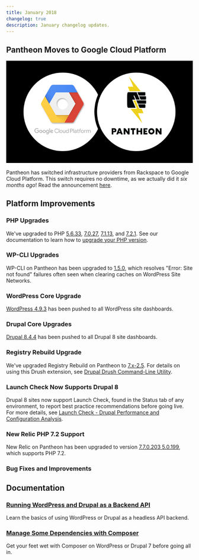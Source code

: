 ```yaml
---
title: January 2018
changelog: true
description: January changelog updates.
---
```


## Pantheon Moves to Google Cloud Platform
![GCP and Pantheon Logo](/source/docs/assets/images/gcp.png)

Pantheon has switched infrastructure providers from Rackspace to Google Cloud Platform. This switch requires no downtime, as we actually did it *six months ago*! Read the announcement [here](https://pantheon.io/blog/pantheon-moves-google-cloud-platform).

## Platform Improvements

### PHP Upgrades
We've upgraded to PHP [5.6.33](http://php.net/ChangeLog-5.php#5.6.33), [7.0.27](http://php.net/ChangeLog-7.php#7.0.27), [7.1.13](http://php.net/ChangeLog-7.php#7.1.13), and [7.2.1](http://php.net/ChangeLog-7.php#7.2.1). See our documentation to learn how to [upgrade your PHP version](/docs/php-versions/).

### WP-CLI Upgrades
WP-CLI on Pantheon has been upgraded to [1.5.0](https://make.wordpress.org/cli/2018/01/31/version-1-5-0-released/), which resolves "Error: Site not found" failures often seen when clearing caches on WordPress Site Networks.

### WordPress Core Upgrade
[WordPress 4.9.3](https://codex.wordpress.org/Version_4.9.3) has been pushed to all WordPress site dashboards.

### Drupal Core Upgrades
[Drupal 8.4.4](https://www.drupal.org/project/drupal/releases/8.4.4) has been pushed to all Drupal 8 site dashboards.

### Registry Rebuild Upgrade
We've upgraded Registry Rebuild on Pantheon to [7.x-2.5](https://www.drupal.org/project/registry_rebuild/releases/7.x-2.5). For details on using this Drush extension, see [Drupal Drush Command-Line Utility](/docs/drush/#registry-rebuild).

### Launch Check Now Supports Drupal 8
Drupal 8 sites now support Launch Check, found in the Status tab of any environment, to report best practice recommendations before going live. For more details, see [Launch Check - Drupal Performance and Configuration Analysis](/docs/drupal-launch-check).

### New Relic PHP 7.2 Support
New Relic on Pantheon has been upgraded to version [7.7.0.203
5.0.199](https://docs.newrelic.com/docs/release-notes/agent-release-notes/php-release-notes/php-agent-770203), which supports PHP 7.2.

### Bug Fixes and Improvements

## Documentation

### [Running WordPress and Drupal as a Backend API](/docs/headless/)
Learn the basics of using WordPress or Drupal as a headless API backend.

### [Manage Some Dependencies with Composer](/docs/guides/partial-composer/)
Get your feet wet with Composer on WordPress or Drupal 7 before going all in.

